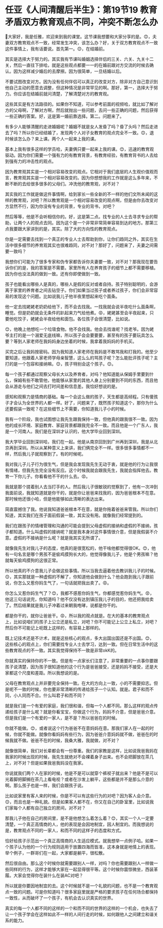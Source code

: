 # 任亚《人间清醒后半生》：第19节19 教育矛盾双方教育观点不同，冲突不断怎么办

🎼大家好，我是任雅，欢迎来到我的课堂。这节课我想要和大家分享的是。😊，夫妻双方教育观点不一致，经常发生冲突，该怎么办？好，关于双方教育观点不一致这件事情上，我有话要说。首先第一。😊，在结婚前。

其实是选择大于努力的。其实我有节课叫婚姻选择伴侣的三关、六关、九关十二关，然后一直往下排哈，就是这些观点都要一一的在婚前跟对方交流的时候去确认。因为这样减少婚后的去摩擦。因为很简单，一旦结婚以后。

不要试图改变对方。因为没有任何伴侣可以真正的改变对方，除非对方自己意识到他自己主动的愿意去调整，但这种情况是非常罕见的啊。那好，第一，选择大于努力。你应该在结婚前就问清楚，了解清楚对方的教育观。

这些其实是有方法路径的。如果你不知道，可以参考前面的视频哈，就比如了解对方的父母啊，了解对方啊，然后就抛出一些问题，去问一些正确的问题，然后获得一些正确的答案。好，这是第一婚前靠选择。第二。问题来了。

有多少人能够清醒的走进婚姻呢？婚姻不就是女人发昏了吗？昏了头吗？然后走进去了吗？所以你已经结婚了，发现两个人对子女教育的观点完全不一致。😊，退时候该怎么办？来上课。两个人一起来上我的课。

基本上我有很多这样的学员哈，夫妻俩只要一起来上我的课。😊，迅速的教育观驱动。因为你们需要一个强有力的有教育背景，有教育经验，有教育背书的人去给到强有力的冲击性的观点。

因为教育观其实是一个相对容易改变的观点。它相对于我们底层的人生观价值观而言，教育观其实是一个相对容易改变的。因为你想想我的工作就是这么多年来，不断不断的去给很多很多的父母们。冲洗他的教育观，对不对？

其实我的工作就是做这件事情啊，给到家长一些全新的不一样的他们文所未闻的这样的教育观，对吧？所以教育观是一个相对容易改变的观点啊，但是由你去改变对方显然不行，因为你没有专业的背景，专业的背书，对吧？

然后等等，他是不会听相信你的。好，这是第二点。找专业的人士去寻求专业的帮助，让两个人的观点去同。因为这个是一个非常非常简单容易到达的地方。那第三点我要跟大家讲到的是，其实。除了大的方向性的教育观点。

你是一定需要去找到一个真正的专业人士去帮助到你，让你们趋同之外，其实在生活中很多细节的养育观其实也很难趋同，对不对？那好了，问题来了，夫妻之间需要一致吗？

我想你们可能为了很多专家和伪专家都告诉你夫妻要一致，对不对？那我现在要告诉你们的是，我的答案是不需要。家里所有人在养育孩子的细节上都不需要移植。因为你也没法真的做到一致。还有你即使做到一致。

孩子也能看出哪些人是真的，哪些人是假的反对或者自持。孩子特别聪明的，会游离于家里的养育者之间去钻空子。你们如果当过孩子或者养过孩子，你们会非常容易的发现这个问题。比如说我儿子他半夜里想起来吃个面条。

他一定去找姥姥老奶奶给他下，而不会去找我。一找我就会说半夜吃什么面条啊，睡觉。但是奶奶就会无条件的趴起来力气给他煮。😡，姥姥甚至会半夜起来，只要他吃饺子，姥姥会半夜给他和面包。各位孩子会很清楚，比如说。

😊，他晚上他想吃一个垃圾食物。他不会找我。他会去找谁呢？找老爷。因为姥爷主打的是一个溺爱无底线嘛，所以孩子会会要要要，甚至有的孩子要玩具怎么要？等到人家老师在我妈妈身边坐着的时候，我拿着我妈妈的手机买。

买完之后让我妈按密码。因为我知道人家老师在我妈是不敢骂我和打我的。他至少要知道，他跟着人家老师学母亲智慧，这么么的骂孩子呢？怎么能批评孩子呢？主打的是一个包容和接纳嘛。😊，孩子特别会这个孩子。😊。

每一个孩子都通过观察父母长大以及养育者，对吗？他知道能从保姆手里要到什么，保姆有些不敢管他，他能够从家里的其他人身上分别要到不同的东西，而且他会从游走与他们之间去打时间差和信息差。我恰好想说的是。

感知和观察力是情商的基础。每一个会这么做的孩子，天生都是高倾程。只有傻孩子才会认为全世界的人都一样。好了，问题来了，既然孩子知道这个，那你为什么还要假装一致呢？在这些细节上不需要，你知道我儿子小的时候。

我有一个阶段，我也试图想让我先生跟我保持一致，但他真的跟我很不一致。因为他的成长环境、家庭教育、家庭背景都跟我完全不一致。而且他是一个广东人，我是一个河南人。我们是在深圳才认识的，他大学毕业回到深圳。

我大学毕业回到深圳哈，我们在一起。他是从南京回到到广州再到深圳，我是从北京再到深圳。所以从某种意义上来讲，我们俩完全不一样。很多很多事情都不一样，然后我儿子就观察到了。有的时候呢。

我对我儿子儿子行为很生气，但是我会发现我先生无动于衷，就是他的行为让我很有情绪，但我先生完全没有反应。这个时候我就会跟我先生，我就会指挥他去。教育一下你儿子。你看看他不干的什么去。😡。

我就是那个搓着别人去当打手的人。然后我儿子很敏锐的觉察到了，他有一次冲到我面前说，我就知道就是你干的，就是你让爸爸来找我的，因为爸爸根本不在意。那时候他还很小哈，但是他能够如此清晰的表达出来。

简直震撼住了我。他说我知道爸爸根本不在意，就是你拖着爸爸来管我。所以你们知道，其实我们在孩子面前假装一致，其实没有用。就像我们经常提到的。

我们在跟孩子的情绪管理和沟通的可能会提到父母虚假的接纳和虚假的不接纳，孩子都知道。什么叫虚假的接纳呢？就是我本身对这件事情很介意，但是我假装不介意。虚假的不接纳是什么呢？就是我其实无所谓了。

就像我先生对我儿子的态度，他真的是很宽松的，他干啥他都觉得很OK。😊，他有一句名言是哪个男孩不是偷鸡摸狗长大的，他觉得像我儿子，他是个男孩嘛？他就每天偷鸡摸狗的这很正常。

所以他真的不介意我儿子会做这些事情。所以当我去逼着他去教训我儿子的时候。😊，其实那就是一种虚假的不解了，你知道他会做到什么？他会跑到我儿子跟前说，你怎么又惹你妈生气了，一句话就把我出卖了。😡。

你怎么又惹你妈生气了？😊，我都不感惹你妈生气，你都感觉惹你妈生气。😡，他这三句话说完，你知道吗？他不仅没有达到镇压我儿子的目的，他还把我给卖了。然后结果就是我儿子冲着过来朝我咆哮，说都是你干的。

都是你干的，就你让爸爸干。😡，所以我的观点就是。在大的基本的教育观点上，比如说咱们的孩子上公立还是私立，对吧？你不可能记上公立上私立，对吧？然后你不可能记上呃既上这样的，有容易上那样的。

既上记技术还是不计术，就是这些核心的观点，多大出国出国还是不出国。😊，这些核心的观点上，你们需要找专业人士去学习，达到一致。但在日常生活中的这些教育观点的不一致。其实我觉得保持不一致是非常okK的。

你就真实的保持你的不一致。但是有一点家长们注意了，非常重要的一点事你要跟孩子说清楚，因为孩子很知道他的这个行为是爸爸接受，还是妈妈不接受，还是大家都这个尺度和差距。所以我想说的是。

父母在教育观点上并非要完全保持一致。在大的方向上一致，小的不需要抑志。但是呢不一致的时候，你也要非常清晰的传递给孩子一个认知。就是。君子和而不同，小人同而不合。什么叫君子和而不同？

就是我们是一个有爱的家庭，我们很和谐，但每一个人都不同。那么这样的观点传递给孩子是什么呢？就是你看宝宝，你做这个行为，妈妈不介意，但是爸爸介意。但是我们是一个有爱的一家人，是不是？所以爸爸在的时候。

你就不能做。😊，或者说这个行为爸爸不在意妈妈在意。那我们家人在一起的时候，你就不能做。就像你看妈妈有些行为，因为爸爸介意妈妈就不做，爸爸在的时候我就不做。爸爸不在的时候，我桑大雅，我就做，对不对？

就像很简单，我们对长辈都会有一份尊重。我们的家教是这样，比如说我爸我妈在我家的时候出现的时候，我先生就绝对不会裸着身子出来。也不会把脚放在茶几上，对不对？但是如果我爸我妈没在我家。

你说就我们两个人在家的时候，他是不是可以就穿个裤衩子就出来？他是不是可以光着脚把脚搁在茶几上看电视？或者在沙发上躺平，这些都是并不是那么介意的啊。那么孩子也是一样，我们会跟孩子说。

比如说家里有客人来的时候，你是不可以有这些行为的对吧？因为客人会介意。😊，而且也是一种礼貌。但是如果客人都不在，你又在自己的卧室里，比如说我们家每个人都有自己独立的房间，对不对？

那我儿子他在自己的房间里，是不是他想怎么着怎么着？😊，其实一个人一定要清楚，一个真正高情商的人，他的表现是会因地制宜，因人制宜的。而我想说的是，教育观点不同的一家人，和而不同的这样子的态度和方式。

恰好给孩子示范出一个真正高情商的人生适应模式。就我想举一点例子哈。如果一个孩子认为他的一个行为规则适用于放置四海而皆准，这本身就是地情上的表现。举个例子，一群哥们在一起，大家都是躺平，很松散。

然后很自由。那么这个时候你就需要跟别人一样，对吗？你也需要跟别人一样做一些同样的行为，这样才能够大家在一起显得很平等。这个时候你震惊微坐，西装革履。大家会觉得你在装什么在装AC对吧？

所以就是你要因地制宜的去。这个时候就不是一个礼貌的问题，也不是一个教育观点一致的问题。可是你知道吗？很多家庭里就是严格的要求孩子在任何场合都保持一致性，从而破坏了一个孩子，有机会去认识真实的世界。

真实的每一个人都不同的这样的一个和而不同的世界的这样的一个机会，也失去了让一个孩子学会在这样如此不一样的人间行走的时候，如何跟他人之间建立和谐关系的能力。

